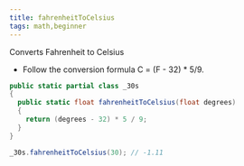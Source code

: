 ```yaml
---
title: fahrenheitToCelsius
tags: math,beginner
---
```


Converts Fahrenheit to Celsius

- Follow the conversion formula C = (F - 32) * 5/9.

```csharp
public static partial class _30s 
{
  public static float fahrenheitToCelsius(float degrees)
  {
    return (degrees - 32) * 5 / 9;
  }
}
```

```csharp
_30s.fahrenheitToCelsius(30); // -1.11
```
